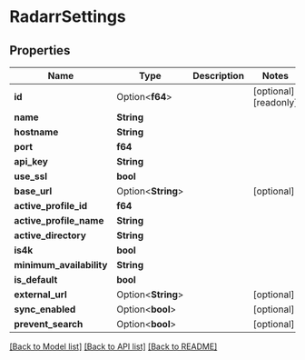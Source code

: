 # RadarrSettings

## Properties

Name | Type | Description | Notes
------------ | ------------- | ------------- | -------------
**id** | Option<**f64**> |  | [optional][readonly]
**name** | **String** |  | 
**hostname** | **String** |  | 
**port** | **f64** |  | 
**api_key** | **String** |  | 
**use_ssl** | **bool** |  | 
**base_url** | Option<**String**> |  | [optional]
**active_profile_id** | **f64** |  | 
**active_profile_name** | **String** |  | 
**active_directory** | **String** |  | 
**is4k** | **bool** |  | 
**minimum_availability** | **String** |  | 
**is_default** | **bool** |  | 
**external_url** | Option<**String**> |  | [optional]
**sync_enabled** | Option<**bool**> |  | [optional]
**prevent_search** | Option<**bool**> |  | [optional]

[[Back to Model list]](../README.md#documentation-for-models) [[Back to API list]](../README.md#documentation-for-api-endpoints) [[Back to README]](../README.md)


